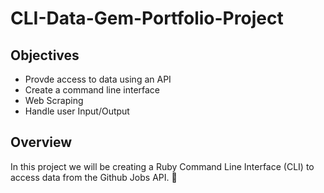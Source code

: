 # CLI-Data-Gem-Portfolio-Project

## Objectives

- Provde access to data using an API 
- Create a command line interface
- Web Scraping
- Handle user Input/Output

## Overview

In this project we will be creating a Ruby Command Line Interface (CLI) to access data from the Github Jobs API. :briefcase: